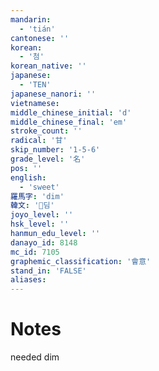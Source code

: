 ```yaml
---
mandarin:
  - 'tián'
cantonese: ''
korean:
  - '첨'
korean_native: ''
japanese:
  - 'TEN'
japanese_nanori: ''
vietnamese:
middle_chinese_initial: 'd'
middle_chinese_final: 'em'
stroke_count: ''
radical: '甘'
skip_number: '1-5-6'
grade_level: '名'
pos: ''
english:
  - 'sweet'
羅馬字: 'dim'
韓文: '딤'
joyo_level: ''
hsk_level: ''
hanmun_edu_level: ''
danayo_id: 8148
mc_id: 7105
graphemic_classification: '會意'
stand_in: 'FALSE'
aliases:
---
```


# Notes
needed dim
